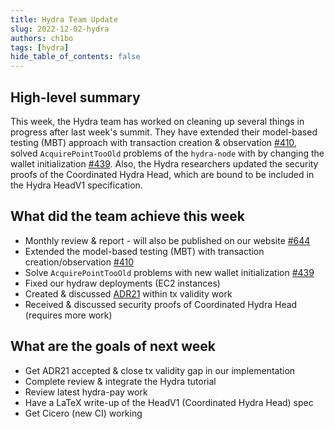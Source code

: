 ```yaml
---
title: Hydra Team Update
slug: 2022-12-02-hydra
authors: ch1bo
tags: [hydra]
hide_table_of_contents: false
---
```


## High-level summary

This week, the Hydra team has worked on cleaning up several things in progress
after last week's summit. They have extended their model-based testing (MBT)
approach with transaction creation & observation
[#410](https://github.com/input-output-hk/hydra/issues/410), solved
`AcquirePointTooOld` problems of the `hydra-node` with by changing the wallet
initialization [#439](https://github.com/input-output-hk/hydra/issues/439).
Also, the Hydra researchers updated the security proofs of the Coordinated Hydra
Head, which are bound to be included in the Hydra HeadV1 specification.

## What did the team achieve this week

- Monthly review & report - will also be published on our website [#644](https://github.com/input-output-hk/hydra/pull/644)
- Extended the model-based testing (MBT) with transaction creation/observation [#410](https://github.com/input-output-hk/hydra/issues/410)
- Solve `AcquirePointTooOld` problems with new wallet initialization [#439](https://github.com/input-output-hk/hydra/issues/439)
- Fixed our hydraw deployments (EC2 instances)
- Created & discussed [ADR21](https://github.com/input-output-hk/hydra/blob/7e532bd1c8a840a8155cf4b0858b982308dfc3f0/docs/adr/CloseTx-validity-bounds-and-deadline-calculation-DoS.md) within tx validity work
- Received & discussed security proofs of Coordinated Hydra Head (requires more work)

## What are the goals of next week

- Get ADR21 accepted & close tx validity gap in our implementation
- Complete review & integrate the Hydra tutorial
- Review latest hydra-pay work
- Have a LaTeX write-up of the HeadV1 (Coordinated Hydra Head) spec
- Get Cicero (new CI) working
